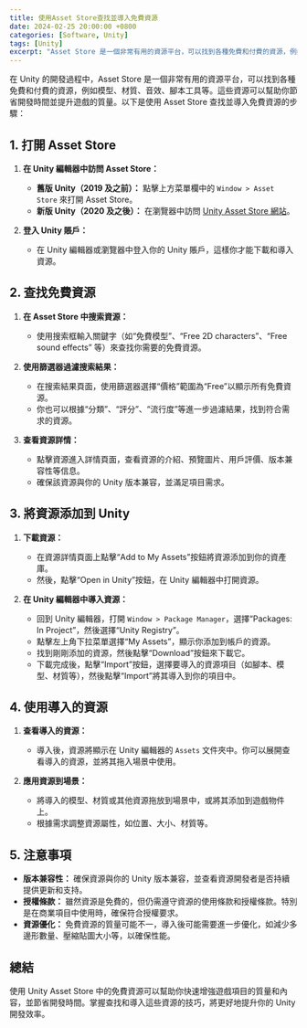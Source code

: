 ```yaml
---
title: 使用Asset Store查找並導入免費資源
date: 2024-02-25 20:00:00 +0800
categories: [Software, Unity]
tags: [Unity] 
excerpt: "Asset Store 是一個非常有用的資源平台，可以找到各種免費和付費的資源，例如模型、材質、音效、腳本工具等"
---
```


在 Unity 的開發過程中，Asset Store 是一個非常有用的資源平台，可以找到各種免費和付費的資源，例如模型、材質、音效、腳本工具等。這些資源可以幫助你節省開發時間並提升遊戲的質量。以下是使用 Asset Store 查找並導入免費資源的步驟：

## **1. 打開 Asset Store**

1. **在 Unity 編輯器中訪問 Asset Store：**
   - **舊版 Unity（2019 及之前）：** 點擊上方菜單欄中的 `Window > Asset Store` 來打開 Asset Store。
   - **新版 Unity（2020 及之後）：** 在瀏覽器中訪問 [Unity Asset Store 網站](https://assetstore.unity.com/)。

2. **登入 Unity 賬戶：**
   - 在 Unity 編輯器或瀏覽器中登入你的 Unity 賬戶，這樣你才能下載和導入資源。

## **2. 查找免費資源**

1. **在 Asset Store 中搜索資源：**
   - 使用搜索框輸入關鍵字（如“免費模型”、“Free 2D characters”、“Free sound effects” 等）來查找你需要的免費資源。

2. **使用篩選器過濾搜索結果：**
   - 在搜索結果頁面，使用篩選器選擇“價格”範圍為“Free”以顯示所有免費資源。
   - 你也可以根據“分類”、“評分”、“流行度”等進一步過濾結果，找到符合需求的資源。

3. **查看資源詳情：**
   - 點擊資源進入詳情頁面，查看資源的介紹、預覽圖片、用戶評價、版本兼容性等信息。
   - 確保該資源與你的 Unity 版本兼容，並滿足項目需求。

## **3. 將資源添加到 Unity**

1. **下載資源：**
   - 在資源詳情頁面上點擊“Add to My Assets”按鈕將資源添加到你的資產庫。
   - 然後，點擊“Open in Unity”按鈕，在 Unity 編輯器中打開資源。

2. **在 Unity 編輯器中導入資源：**
   - 回到 Unity 編輯器，打開 `Window > Package Manager`，選擇“Packages: In Project”，然後選擇“Unity Registry”。
   - 點擊左上角下拉菜單選擇“My Assets”，顯示你添加到帳戶的資源。
   - 找到剛剛添加的資源，然後點擊“Download”按鈕來下載它。
   - 下載完成後，點擊“Import”按鈕，選擇要導入的資源項目（如腳本、模型、材質等），然後點擊“Import”將其導入到你的項目中。

## **4. 使用導入的資源**

1. **查看導入的資源：**
   - 導入後，資源將顯示在 Unity 編輯器的 `Assets` 文件夾中。你可以展開查看導入的資源，並將其拖入場景中使用。

2. **應用資源到場景：**
   - 將導入的模型、材質或其他資源拖放到場景中，或將其添加到遊戲物件上。
   - 根據需求調整資源屬性，如位置、大小、材質等。

## **5. 注意事項**

- **版本兼容性：** 確保資源與你的 Unity 版本兼容，並查看資源開發者是否持續提供更新和支持。
- **授權條款：** 雖然資源是免費的，但仍需遵守資源的使用條款和授權條款。特別是在商業項目中使用時，確保符合授權要求。
- **資源優化：** 免費資源的質量可能不一，導入後可能需要進一步優化，如減少多邊形數量、壓縮貼圖大小等，以確保性能。

## **總結**

使用 Unity Asset Store 中的免費資源可以幫助你快速增強遊戲項目的質量和內容，並節省開發時間。掌握查找和導入這些資源的技巧，將更好地提升你的 Unity 開發效率。
